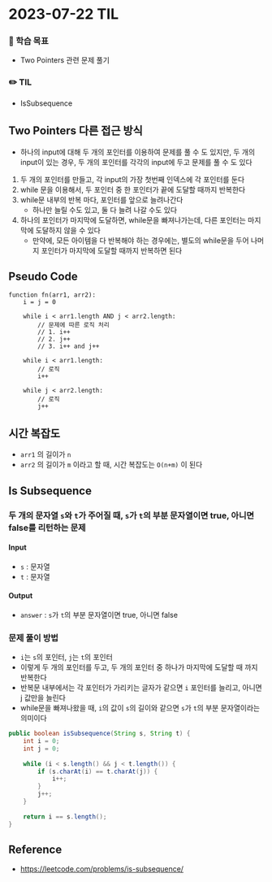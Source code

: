 # 2023-07-22 TIL

### 📌 학습 목표
- Two Pointers 관련 문제 풀기

### ✏️ TIL
- IsSubsequence


## Two Pointers 다른 접근 방식
- 하나의 input에 대해 두 개의 포인터를 이용하여 문제를 풀 수 도 있지만, 두 개의 input이 있는 경우, 두 개의 포인터를 각각의 input에 두고 문제를 풀 수 도 있다

1. 두 개의 포인터를 만들고, 각 input의 가장 첫번째 인덱스에 각 포인터를 둔다
2. while 문을 이용해서, 두 포인터 중 한 포인터가 끝에 도달할 때까지 반복한다
3. while문 내부의 반복 마다, 포인터를 앞으로 늘려나간다
    - 하나만 늘릴 수도 있고, 둘 다 늘려 나갈 수도 있다
4. 하나의 포인터가 마지막에 도달하면, while문을 빠져나가는데, 다른 포인터는 마지막에 도달하지 않을 수 있다
    - 만약에, 모든 아이템을 다 반복해야 하는 경우에는, 별도의 while문을 두어 나머지 포인터가 마지막에 도달할 때까지 반복하면 된다

## Pseudo Code
```
function fn(arr1, arr2):
	i = j = 0
    
    while i < arr1.length AND j < arr2.length:
    	// 문제에 따른 로직 처리
        // 1. i++
        // 2. j++
        // 3. i++ and j++
    
    while i < arr1.length:
    	// 로직
        i++
    
    while j < arr2.length:
    	// 로직
        j++
```

## 시간 복잡도 
- `arr1` 의 길이가 `n`
- `arr2` 의 길이가 `m` 
이라고 할 때, 시간 복잡도는 `O(n+m)` 이 된다

## Is Subsequence
### 두 개의 문자열 `s`와 `t`가 주어질 때, `s`가 `t`의 부분 문자열이면 true, 아니면 false를 리턴하는 문제

#### Input 
- `s` : 문자열
- `t` : 문자열

#### Output
- `answer` : `s`가 `t`의 부분 문자열이면 true, 아니면 false


### 문제 풀이 방법
- `i`는 `s`의 포인터, `j`는 `t`의 포인터 
- 이렇게 두 개의 포인터를 두고, 두 개의 포인터 중 하나가 마지막에 도달할 때 까지 반복한다
- 반복문 내부에서는 각 포인터가 가리키는 글자가 같으면 `i` 포인터를 늘리고, 아니면 j 값만을 늘린다
- while문을 빠져나왔을 때, `i`의 값이 `s`의 길이와 같으면 `s`가 `t`의 부분 문자열이라는 의미이다

```java
public boolean isSubsequence(String s, String t) {
	int i = 0;
    int j = 0;
    
    while (i < s.length() && j < t.length()) {
    	if (s.charAt(i) == t.charAt(j)) {
        	i++;
        }
        j++;
    }
    
    return i == s.length();
}

```


## Reference
- https://leetcode.com/problems/is-subsequence/
